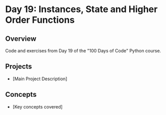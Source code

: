 # Day 19: Instances, State and Higher Order Functions

## Overview
Code and exercises from Day 19 of the "100 Days of Code" Python course.

## Projects
- [Main Project Description]

## Concepts
- [Key concepts covered]
